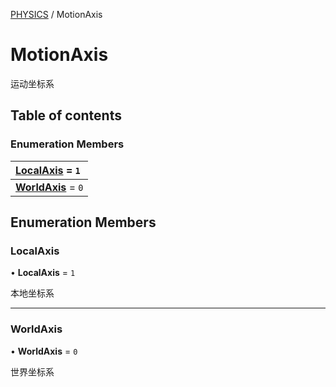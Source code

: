 [PHYSICS](../groups/Core.PHYSICS.md) / MotionAxis

# MotionAxis <Badge type="tip" text="Enumeration" /> <Score text="MotionAxis" />

<span class="content-big">

运动坐标系

</span>

## Table of contents

### Enumeration Members <Score text="Enumeration" /> 
| **[LocalAxis](mw.MotionAxis.md#localaxis)** = ``1``  |
| :----- |
| **[WorldAxis](mw.MotionAxis.md#worldaxis)** = ``0`` |

## Enumeration Members

### LocalAxis <Score text="LocalAxis" /> 

• **LocalAxis** = ``1``

本地坐标系

___

### WorldAxis <Score text="WorldAxis" /> 

• **WorldAxis** = ``0``

世界坐标系
